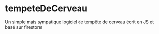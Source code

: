 # tempeteDeCerveau
Un simple mais sympatique logiciel de tempête de cerveau écrit en JS et basé sur firestorm
